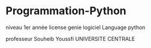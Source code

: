 # Programmation-Python

niveau 1er année license genie logiciel
Language python

professeur Souheib Youssfi
UNIVERSITE CENTRALE

